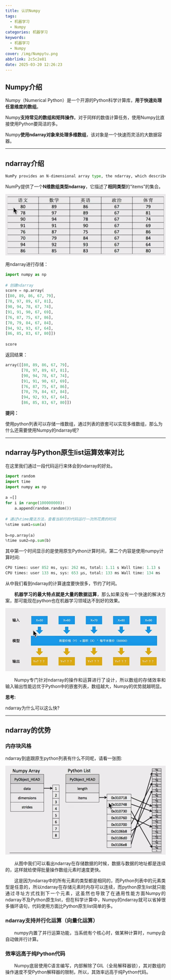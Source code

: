 ```yaml
---
title: 认识Numpy
tags:
  - 机器学习
  - Numpy
categories: 机器学习
keywords:
  - 机器学习
  - Numpy
cover: /img/Numpytu.png
abbrlink: 2c5c2e81
date: 2025-03-20 12:26:23
---
```


## Numpy介绍

Numpy（Numerical Python）是一个开源的Python科学计算库，<b>用于快速处理任意维度的数组</b>。

Numpy<b>支持常见的数组和矩阵操作</b>。对于同样的数值计算任务，使用Numpy比直接使用Python要简洁的多。

Numpy<b>使用ndarray对象来处理多维数组</b>，该对象是一个快速而灵活的大数据容器。

---

## ndarray介绍

```python
NumPy provides an N-dimensional array type, the ndarray, which describes a collection of "items" of the same type.
```

NumPy提供了一个<b>N维数组类型ndarray</b>，它描述了<b>相同类型</b>的“items”的集合。

![](./认识Numpy/Snipaste_01.png)

用ndarray进行存储：

```python
import numpy as np

# 创建ndarray
score = np.array(
[[80, 89, 86, 67, 79],
[78, 97, 89, 67, 81],
[90, 94, 78, 67, 74],
[91, 91, 90, 67, 69],
[76, 87, 75, 67, 86],
[70, 79, 84, 67, 84],
[94, 92, 93, 67, 64],
[86, 85, 83, 67, 80]])

score
```

返回结果：

```python
array([[80, 89, 86, 67, 79],
       [78, 97, 89, 67, 81],
       [90, 94, 78, 67, 74],
       [91, 91, 90, 67, 69],
       [76, 87, 75, 67, 86],
       [70, 79, 84, 67, 84],
       [94, 92, 93, 67, 64],
       [86, 85, 83, 67, 80]])
```

<b>提问：</b>

使用python列表可以存储一维数组，通过列表的嵌套可以实现多维数组，那么为什么还需要使用Numpy的ndarray呢?

---

## ndarray与Python原生list运算效率对比

在这里我们通过一段代码运行来体会到ndarray的好处。

```python
import random
import time
import numpy as np

a =[]
for i in range(100000000):
    a.append(random.random())

# 通过%time魔法方法，查看当前行的代码运行一次所花费的时间
%stime sum1=sum(a)

b=np.array(a)
%time sum2=np.sum(b)
```

其中第一个时间显示的是使用原生Python计算时间，第二个内容是使用numpy计算时间:

```python
CPU times: user 852 ms, sys: 262 ms, total: 1.11 s Wall time: 1.13 s
CPU times: user 133 ms, sys: 653 μs, total: 133 ms Wall time: 134 ms
```

从中我们看到ndarray的计算速度要快很多，节约了时间。

<p align = "justify" style = "text-indent:2em"><b>机器学习的最大特点就是大量的数据运算</b>，那么如果没有一个快速的解决方案，那可能现在python也在机器学习领域达不到好的效果。</p>

![](./认识Numpy/Snipaste_02.png)

<p align = "justify" style = "text-indent:2em">Numpy专门针对ndarray的操作和运算进行了设计，所以数组的存储效率和输入输出性能远优于Python中的嵌套列表，数组越大，Numpy的优势就越明显。</p>

<b>思考:</b>

ndarray为什么可以这么快?

---

## ndarray的优势

### 内存块风格

ndarray到底跟原生python列表有什么不同呢，请看一张图:

![](./认识Numpy/Snipaste_03.png)

<p align = "justify" style = "text-indent:2em">从图中我们可以看出ndarray在存储数据的时候，数据与数据的地址都是连续的，这样就给使得批量操作数组元素时速度更快。</p>

<p align = "justify" style = "text-indent:2em">这是因为ndarray中的所有元素的类型都是相同的，而Python列表中的元素类型是任意的，所以ndarray在存储元素时内存可以连续，而python原生list就只能通过寻址方式找到下一个元素，这虽然也导致了在通用性能方面Numpy的ndarray不及Python原生list，但在科学计算中，Numpy的ndarray就可以省掉很多循环语句，代码使用方面比Python原生list简单的多。</p>

### ndarray支持并行化运算（向量化运算）

<p align = "justify" style = "text-indent:2em">numpy内置了并行运算功能，当系统有个核心时，做某种计算时，numpy会自动做并行计算。</p>

### 效率远高于纯Python代码

<p align = "justify" style = "text-indent:2em">Numpy底层使用C语言编写，内部解除了GIL（全局解释器锁），其对数组的操作速度不受Python解释器的限制，所以，其效率远高于纯Python代码。</p>